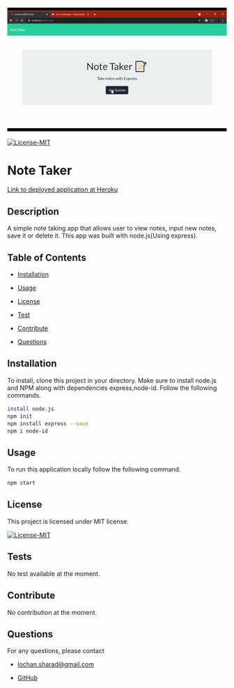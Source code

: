   ![Note Taker GIF](./Develop/public/assets/Images/note-takerGIF.gif)
      
  [![License-MIT](https://img.shields.io/badge/license-MIT-green)](https://opensource.org/licenses/MIT) 
  # Note Taker

  [Link to deployed application at Heroku](https://note-taker-app2021.herokuapp.com/)
  ## Description
  A simple note taking app that allows user to view notes, input new notes, save it or delete it. This app was built with node.js(Using express).

  ## Table of Contents
  * [Installation](#installation)

  * [Usage](#usage)

  * [License](#license)

  * [Test](#tests)

  * [Contribute](#contribute)

  * [Questions](#questions)

  ## Installation
  
  To install, clone this project in your directory. Make sure to install node.js and NPM along with dependencies express,node-id. 
  Follow the following commands.
  ```bash
  install node.js
  npm init
  npm install express --save
  npm i node-id
  ```
  ## Usage
  To run this application locally follow the following command.
  ```bash
  npm start
  ```
  ## License
  This project is licensed under MIT license.

  [![License-MIT](https://img.shields.io/badge/license-MIT-green)](https://opensource.org/licenses/MIT) 
  ## Tests
  No test available at the moment.
  ## Contribute
  No contribution at the moment.
  ## Questions
  For any questions, please contact 

  * lochan.sharad@gmail.com

  * [GitHub](https://github.com/best15)

